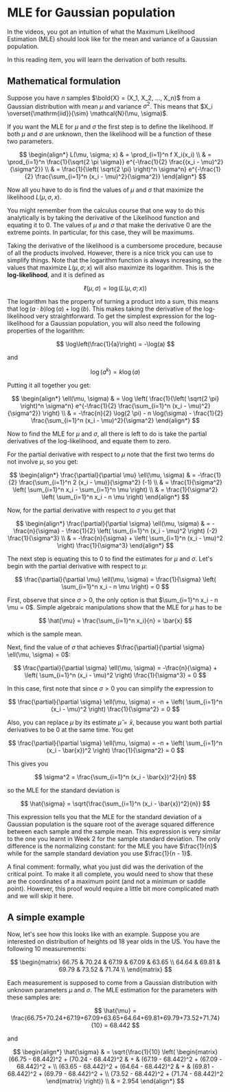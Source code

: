 # MLE for Gaussian population

In the videos, you got an intuition of what the Maximum Likelihood Estimation (MLE) should look like for the mean and variance of a Gaussian population.

In this reading item, you will learn the derivation of both results.

## Mathematical formulation

Suppose you have $n$ samples $\bold{X} = (X_1, X_2, ..., X_n)$ from a Gaussian distribution with mean $\mu$ and variance $\sigma^2$.
This means that $X_i \overset{\mathrm{iid}}{\sim} \mathcal{N}(\mu, \sigma)$.

If you want the MLE for $\mu$ and $\sigma$ the first step is to define the likelihood. If both $\mu$ and $\sigma$ are unknown, then the
likelihood will be a function of these two parameters.

$$
\begin{align*}
L(\mu, \sigma; x) & = \prod_{i=1}^n f X_i(x_i) \\
& = \prod_{i=1}^n \frac{1}{\sqrt{2 \pi \sigma}} e^{-\frac{1}{2} \frac{(x_i - \mu)^2}{\sigma^2}} \\
& = \frac{1}{\left( \sqrt{2 \pi} \right)^n \sigma^n} e^{-\frac{1}{2} \frac{\sum_{i=1}^n (x_i - \mu)^2}{\sigma^2}}
\end{align*}
$$

Now all you have to do is find the values of $\mu$ and $\sigma$ that maximize the likelihood $L(\mu, \sigma, x)$.

You might remember from the calculus course that one way to do this analytically is by taking the derivative of the Likelihood function
and equating it to 0. The values of $\mu$ and $\sigma$ that make the derivative 0 are the extreme points. In particular, for this case,
they will be maximums.

Taking the derivative of the likelihood is a cumbersome procedure, because of all the products involved.  However, there is a nice trick
you can use to simplify things. Note that the logarithm function is always increasing, so the values that maximize $L(\mu, \sigma; x)$
will also maximize its logarithm. This is the **log-likelihood**, and it is defined as

$$
\ell(\mu, \sigma) = \log(L(\mu, \sigma; x))
$$

The logarithm has the property of turning a product into a sum, this means that $\log(a \cdot b) \log(a) + \log(b)$. This makes taking the
derivative of the log-likelihood very  straightforward. To get the simplest expression for the log-likelihood for a Gaussian population,
you will also need the following properties of the logarithm:

$$
\log\left(\frac{1}{a}\right) = -\log(a)
$$

and

$$
\log(a^k) = k \log(a)
$$

Putting it all together you get:

$$
\begin{align*}
\ell(\mu, \sigma) & = \log \left( \frac{1}{\left( \sqrt{2 \pi} \right)^n \sigma^n} e^{-\frac{1}{2} \frac{\sum_{i=1}^n (x_i - \mu)^2}{\sigma^2}} \right) \\
& = -\frac{n}{2} \log(2 \pi) - n \log(\sigma) - \frac{1}{2} \frac{\sum_{i=1}^n (x_i - \mu)^2}{\sigma^2}
\end{align*}
$$

Now to find the MLE for $\mu$ and $\sigma$, all there is left to do is take the partial derivatives of the log-likelihood, and equate them
to zero.

For the partial derivative with respect to $\mu$ note that the first two terms do not involve $\mu$, so you get:

$$
\begin{align*}
\frac{\partial}{\partial \mu} \ell(\mu, \sigma) & = -\frac{1}{2} \frac{\sum_{i=1}^n 2 (x_i - \mu)}{\sigma^2} (-1) \\
& = \frac{1}{\sigma^2} \left( \sum_{i=1}^n x_i - \sum_{i=1}^n \mu \right) \\
& = \frac{1}{\sigma^2} \left( \sum_{i=1}^n x_i - n \mu \right)
\end{align*}
$$

Now, for the partial derivative with respect to $\sigma$ you get that

$$
\begin{align*}
\frac{\partial}{\partial \sigma} \ell(\mu, \sigma) & = -\frac{n}{\sigma} - \frac{1}{2} \left( \sum_{i=1}^n (x_i - \mu)^2 \right) (-2) \frac{1}{\sigma^3} \\
& = -\frac{n}{\sigma} + \left( \sum_{i=1}^n (x_i - \mu)^2 \right) \frac{1}{\sigma^3}
\end{align*}
$$

The next step is equating this to $0$ to find the estimates for $\mu$ and $\sigma$. Let's begin with the partial derivative with respect
to $\mu$:

$$
\frac{\partial}{\partial \mu} \ell(\mu, \sigma) = \frac{1}{\sigma} \left( \sum_{i=1}^n x_i - n \mu \right) = 0
$$

First, observe that since $\sigma > 0$, the only option is that $\sum_{i=1}^n x_i - n \mu = 0$. Simple algebraic manipulations show that
the MLE for $\mu$ has to be

$$
\hat{\mu} = \frac{\sum_{i=1}^n x_i}{n} = \bar{x}
$$

which is the sample mean.

Next, find the value of $\sigma$ that achieves $\frac{\partial}{\partial \sigma} \ell(\mu, \sigma) = 0$:

$$
\frac{\partial}{\partial \sigma} \ell(\mu, \sigma) = -\frac{n}{\sigma} + \left( \sum_{i=1}^n (x_i - \mu)^2 \right) \frac{1}{\sigma^3} = 0
$$

In this case, first note that since $\sigma > 0$ you can simplify the expression to

$$
\frac{\partial}{\partial \sigma} \ell(\mu, \sigma) = -n + \left( \sum_{i=1}^n (x_i - \mu)^2 \right) \frac{1}{\sigma^2} = 0
$$

Also, you can replace $\mu$ by its estimate $\hat{\mu} = \bar{x}$, because you want both partial derivatives to be $0$ at the same time.
You get

$$
\frac{\partial}{\partial \sigma} \ell(\mu, \sigma) = -n + \left( \sum_{i=1}^n (x_i - \bar{x})^2 \right) \frac{1}{\sigma^2} = 0
$$

This gives you

$$
\sigma^2 = \frac{\sum_{i=1}^n (x_i - \bar{x})^2}{n}
$$

so the MLE for the standard deviation is

$$
\hat{\sigma} = \sqrt{\frac{\sum_{i=1}^n (x_i - \bar{x})^2}{n}}
$$

This expression tells you that the MLE for the standard deviation of a Gaussian population is the square root of the average squared
difference between each sample and the sample mean. This expression is very similar to the one you learnt in Week 2 for the sample standard
deviation. The only difference is the normalizing constant: for the MLE you have $\frac{1}{n}$ while for the sample standard deviation you
use $\frac{1}{n - 1}$.

A final comment: formally, what you just did was the derivation of the critical point. To make it all complete, you would need to show that
these are the  coordinates of a maximum point (and not a minimum or saddle point). However,  this  proof would require a little bit more
complicated math and we will  skip it here.

## A simple example

Now, let's see how this looks like with an example. Suppose you are interested on distribution of heights od 18 year olds in the US. You
have the following 10 measurements:

$$
\begin{matrix}
66.75 & 70.24 & 67.19 & 67.09 & 63.65 \\
64.64 & 69.81 & 69.79 & 73.52 & 71.74 \\
\end{matrix}
$$

Each measurement is supposed to come from a Gaussian distribution with unknown parameters $\mu$ and $\sigma$. The MLE estimation for the
parameters with these samples are:

$$
\hat{\mu} = \frac{66.75+70.24+67.19+67.09+63.65+64.64+69.81+69.79+73.52+71.74}{10} = 68.442
$$

and

$$
\begin{align*}
\hat{\sigma} & = \sqrt{\frac{1}{10} \left(
\begin{matrix}
(66.75 - 68.442)^2  +  (70.24 - 68.442)^2 & + & (67.19 - 68.442)^2 + (67.09 - 68.442)^2 + \\
(63.65 - 68.442)^2  +  (64.64 - 68.442)^2 & + & (69.81 - 68.442)^2 + (69.79 - 68.442)^2 + \\
(73.52 - 68.442)^2  +  (71.74 - 68.442)^2
\end{matrix}
\right)} \\
& = 2.954
\end{align*}
$$

